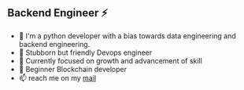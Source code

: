 ## Backend Engineer ⚡


- 🔭 I'm a python developer with a bias towards data engineering and backend engineering.
- 🔭 Stubborn but friendly Devops engineer
- 🌱 Currently focused on growth and advancement of skill
- 💬 Beginner Blockchain developer
- 📫 reach me on my [mail](oladipupo@boldd.com)

<!---
oladipupoibeun/oladipupoibeun is a ✨ special ✨ repository because its `README.md` (this file) appears on your GitHub profile.
You can click the Preview link to take a look at your changes.
--->
